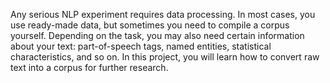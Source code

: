 Any serious NLP experiment requires data processing. In most cases, you use ready-made data, but sometimes you need to compile a corpus yourself. Depending on the task, you may also need certain information about your text: part-of-speech tags, named entities, statistical characteristics, and so on. In this project, you will learn how to convert raw text into a corpus for further research.